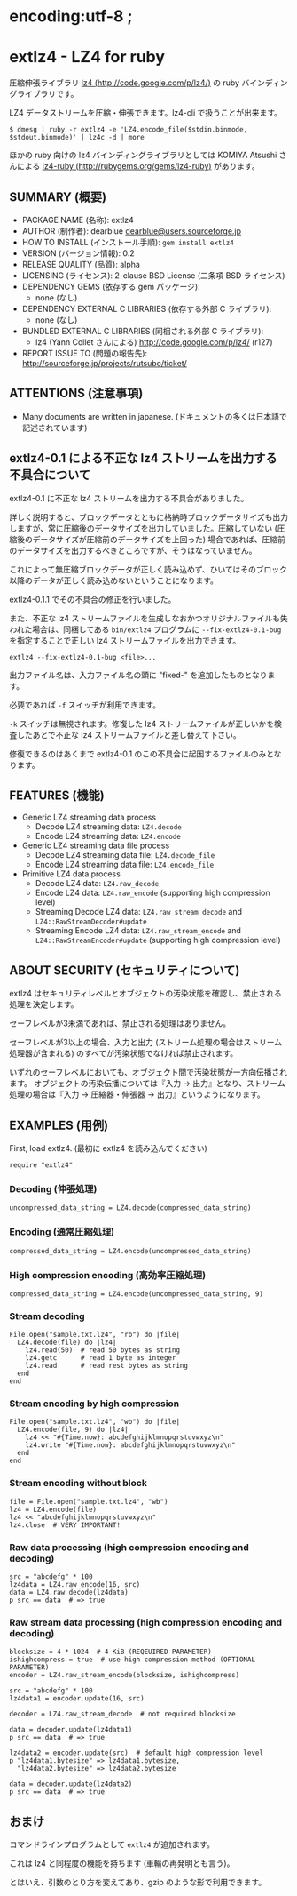  # encoding:utf-8 ;

# extlz4 - LZ4 for ruby

圧縮伸張ライブラリ [lz4 (http://code.google.com/p/lz4/)](http://code.google.com/p/lz4/) の ruby バインディングライブラリです。

LZ4 データストリームを圧縮・伸張できます。lz4-cli で扱うことが出来ます。

    $ dmesg | ruby -r extlz4 -e 'LZ4.encode_file($stdin.binmode, $stdout.binmode)' | lz4c -d | more

ほかの ruby 向けの lz4 バインディングライブラリとしては KOMIYA Atsushi さんによる [lz4-ruby (http://rubygems.org/gems/lz4-ruby)](http://rubygems.org/gems/lz4-ruby) があります。


## SUMMARY (概要)

- PACKAGE NAME (名称): extlz4
- AUTHOR (制作者): dearblue <dearblue@users.sourceforge.jp>
- HOW TO INSTALL (インストール手順): `gem install extlz4`
- VERSION (バージョン情報): 0.2
- RELEASE QUALITY (品質): alpha
- LICENSING (ライセンス): 2-clause BSD License (二条項 BSD ライセンス)
- DEPENDENCY GEMS (依存する gem パッケージ):
    - none (なし)
- DEPENDENCY EXTERNAL C LIBRARIES (依存する外部 C ライブラリ):
    - none (なし)
- BUNDLED EXTERNAL C LIBRARIES (同梱される外部 C ライブラリ):
    - lz4 (Yann Collet さんによる) <http://code.google.com/p/lz4/> (r127)
- REPORT ISSUE TO (問題の報告先): <http://sourceforge.jp/projects/rutsubo/ticket/>


## ATTENTIONS (注意事項)

- Many documents are written in japanese.
    (ドキュメントの多くは日本語で記述されています)


## extlz4-0.1 による不正な lz4 ストリームを出力する不具合について

extlz4-0.1 に不正な lz4 ストリームを出力する不具合がありました。

詳しく説明すると、ブロックデータとともに格納時ブロックデータサイズも出力しますが、常に圧縮後のデータサイズを出力していました。圧縮していない (圧縮後のデータサイズが圧縮前のデータサイズを上回った) 場合であれば、圧縮前のデータサイズを出力するべきところですが、そうはなっていません。

これによって無圧縮ブロックデータが正しく読み込めず、ひいてはそのブロック以降のデータが正しく読み込めないということになります。

extlz4-0.1.1 でその不具合の修正を行いました。

また、不正な lz4 ストリームファイルを生成しなおかつオリジナルファイルも失われた場合は、同梱してある `bin/extlz4` プログラムに `--fix-extlz4-0.1-bug` を指定することで正しい lz4 ストリームファイルを出力できます。

    extlz4 --fix-extlz4-0.1-bug <file>...

出力ファイル名は、入力ファイル名の頭に "fixed-" を追加したものとなります。

必要であれば `-f` スイッチが利用できます。

`-k` スイッチは無視されます。修復した lz4 ストリームファイルが正しいかを検査したあとで不正な lz4 ストリームファイルと差し替えて下さい。

修復できるのはあくまで extlz4-0.1 のこの不具合に起因するファイルのみとなります。


## FEATURES (機能)

- Generic LZ4 streaming data process
    - Decode LZ4 streaming data: ``LZ4.decode``
    - Encode LZ4 streaming data: ``LZ4.encode``
- Generic LZ4 streaming data file process
    - Decode LZ4 streaming data file: ``LZ4.decode_file``
    - Encode LZ4 streaming data file: ``LZ4.encode_file``
- Primitive LZ4 data process
    - Decode LZ4 data: ``LZ4.raw_decode``
    - Encode LZ4 data: ``LZ4.raw_encode`` (supporting high compression level)
    - Streaming Decode LZ4 data: ``LZ4.raw_stream_decode`` and ``LZ4::RawStreamDecoder#update``
    - Streaming Encode LZ4 data: ``LZ4.raw_stream_encode`` and ``LZ4::RawStreamEncoder#update`` (supporting high compression level)


## ABOUT SECURITY (セキュリティについて)

extlz4 はセキュリティレベルとオブジェクトの汚染状態を確認し、禁止される処理を決定します。

セーフレベルが3未満であれば、禁止される処理はありません。

セーフレベルが3以上の場合、入力と出力 (ストリーム処理の場合はストリーム処理器が含まれる) のすべてが汚染状態でなければ禁止されます。

いずれのセーフレベルにおいても、オブジェクト間で汚染状態が一方向伝播されます。
オブジェクトの汚染伝播については『入力 -> 出力』となり、ストリーム処理の場合は『入力 -> 圧縮器・伸張器 -> 出力』というようになります。


## EXAMPLES (用例)

First, load extlz4. (最初に extlz4 を読み込んでください)

``` ruby:ruby
require "extlz4"
```

### Decoding (伸張処理)

``` ruby:ruby
uncompressed_data_string = LZ4.decode(compressed_data_string)
```

### Encoding (通常圧縮処理)

``` ruby:ruby
compressed_data_string = LZ4.encode(uncompressed_data_string)
```

### High compression encoding (高効率圧縮処理)

``` ruby:ruby
compressed_data_string = LZ4.encode(uncompressed_data_string, 9)
```

### Stream decoding

``` ruby:ruby
File.open("sample.txt.lz4", "rb") do |file|
  LZ4.decode(file) do |lz4|
    lz4.read(50)  # read 50 bytes as string
    lz4.getc      # read 1 byte as integer
    lz4.read      # read rest bytes as string
  end
end
```

### Stream encoding by high compression

``` ruby:ruby
File.open("sample.txt.lz4", "wb") do |file|
  LZ4.encode(file, 9) do |lz4|
    lz4 << "#{Time.now}: abcdefghijklmnopqrstuvwxyz\n"
    lz4.write "#{Time.now}: abcdefghijklmnopqrstuvwxyz\n"
  end
end
```

### Stream encoding without block

``` ruby:ruby
file = File.open("sample.txt.lz4", "wb")
lz4 = LZ4.encode(file)
lz4 << "abcdefghijklmnopqrstuvwxyz\n"
lz4.close  # VERY IMPORTANT!
```

### Raw data processing (high compression encoding and decoding)

    src = "abcdefg" * 100
    lz4data = LZ4.raw_encode(16, src)
    data = LZ4.raw_decode(lz4data)
    p src == data  # => true

### Raw stream data processing (high compression encoding and decoding)

    blocksize = 4 * 1024  # 4 KiB (REQEUIRED PARAMETER)
    ishighcompress = true  # use high compression method (OPTIONAL PARAMETER)
    encoder = LZ4.raw_stream_encode(blocksize, ishighcompress)

    src = "abcdefg" * 100
    lz4data1 = encoder.update(16, src)

    decoder = LZ4.raw_stream_decode  # not required blocksize

    data = decoder.update(lz4data1)
    p src == data  # => true

    lz4data2 = encoder.update(src)  # default high compression level
    p "lz4data1.bytesize" => lz4data1.bytesize,
      "lz4data2.bytesize" => lz4data2.bytesize

    data = decoder.update(lz4data2)
    p src == data  # => true


## おまけ

コマンドラインプログラムとして `extlz4` が追加されます。

これは lz4 と同程度の機能を持ちます (車輪の再発明とも言う)。

とはいえ、引数のとり方を変えてあり、gzip のような形で利用できます。
